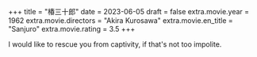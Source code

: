 +++
title = "椿三十郎"
date = 2023-06-05
draft = false
extra.movie.year = 1962
extra.movie.directors = "Akira Kurosawa"
extra.movie.en_title = "Sanjuro"
extra.movie.rating = 3.5
+++

I would like to rescue you from captivity, if that's not too impolite.<!-- more -->